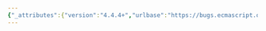 ```yaml
---
{"_attributes":{"version":"4.4.4+","urlbase":"https://bugs.ecmascript.org/","maintainer":"dherman@mozilla.com"},"bug":{"bug_id":1294,"creation_ts":"2013-03-12 16:03:00 -0700","short_desc":"15.10.6.7: missing dot","delta_ts":"2013-05-14 18:14:00 -0700","product":"Draft for 6th Edition","component":"editorial issue","version":"Rev 14: March 8, 2013 Draft","rep_platform":"All","op_sys":"All","bug_status":"RESOLVED","resolution":"FIXED","priority":"Normal","bug_severity":"minor","everconfirmed":true,"reporter":{"uid":"jmdyck","name":"Michael Dyck"},"assigned_to":{"uid":"allen","name":"Allen Wirfs-Brock"},"long_desc":[{"commentid":3435,"comment_count":0,"who":{"uid":"jmdyck","name":"Michael Dyck"},"bug_when":"2013-03-12 16:03:12 -0700","thetext":"In 15.10.6.7 \"get RegExp.prototype.sticky\",\nthe preamble says:\n    RegExp.prototypesticky is an accessor property ...\n\nInsert a dot between \"prototype\" and \"sticky\".\n\n---\n\nOn a possibly related note, step 1 says:\n    Let R be the this value. .\nDelete the final dot."},{"commentid":3807,"comment_count":1,"who":{"uid":"allen","name":"Allen Wirfs-Brock"},"bug_when":"2013-05-12 16:28:02 -0700","thetext":"fixed in rev15 editor's draft"},{"commentid":3969,"comment_count":2,"who":{"uid":"allen","name":"Allen Wirfs-Brock"},"bug_when":"2013-05-14 18:14:00 -0700","thetext":"resolved in rev 15, May 14, 2013 draft"}]}}
---
```

